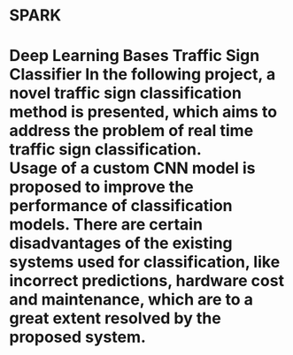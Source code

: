 # SPARK
<h1>Deep Learning Bases Traffic Sign Classifier
  In the following project, a novel traffic sign classification method is presented, which aims to address the problem of real time traffic sign classification.<br> 
  Usage of a custom CNN model is proposed to  improve the performance of classification models.
  There are certain disadvantages of the existing systems used for classification, like incorrect predictions, hardware cost and maintenance, which are to a great extent resolved by the proposed system.
